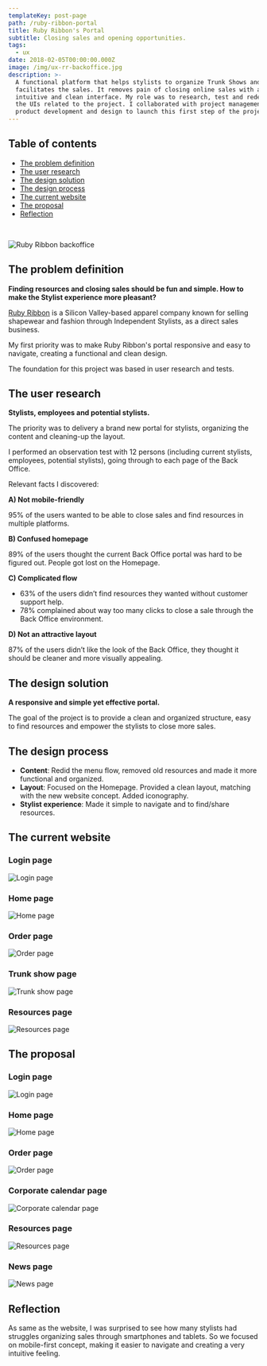 ```yaml
---
templateKey: post-page
path: /ruby-ribbon-portal
title: Ruby Ribbon's Portal
subtitle: Closing sales and opening opportunities.
tags:
  - ux
date: 2018-02-05T00:00:00.000Z
image: /img/ux-rr-backoffice.jpg
description: >-
  A functional platform that helps stylists to organize Trunk Shows and
  facilitates the sales. It removes pain of closing online sales with an
  intuitive and clean interface. My role was to research, test and redesign all
  the UIs related to the project. I collaborated with project management,
  product development and design to launch this first step of the project.
---
```


## Table of contents

- [The problem definition](#the-problem-definition)
- [The user research](#the-user-research)
- [The design solution](#the-design-solution)
- [The design process](#the-design-process)
- [The current website](#the-current-website)
- [The proposal](#the-proposal)
- [Reflection](#reflection)

<br/>

![Ruby Ribbon backoffice](/img/ux-rr-backoffice-large.jpg)

<a id="the-problem-definition"></a>
## The problem definition 

**Finding resources and closing sales should be fun and simple. How to make the Stylist experience more pleasant?**

<a href="https://www.rubyribbon.com/" target="_blank" rel="noopener noreferrer">Ruby Ribbon</a> is a Silicon Valley-based apparel company known for selling shapewear and fashion through Independent Stylists, as a direct sales business.

My first priority was to make Ruby Ribbon's portal responsive and easy to navigate, creating a functional and clean design. 

The foundation for this project was based in user research and tests. 

<a id="the-user-research"></a>
## The user research

**Stylists, employees and potential stylists.**

The priority was to delivery a brand new portal for stylists, organizing the content and cleaning-up the layout. 

I performed an observation test with 12 persons (including current stylists, employees, potential stylists), going through to each page of the Back Office.

Relevant facts I discovered: 

**A) Not mobile-friendly**

95% of the users wanted to be able to close sales and find resources in multiple platforms.

**B) Confused homepage**

89% of the users thought the current Back Office portal was hard to be figured out. People got lost on the Homepage.

**C) Complicated flow**

- 63% of the users didn’t find resources they wanted without customer support help. 
- 78% complained about way too many clicks to close a sale through the Back Office environment.

**D) Not an attractive layout**

87% of the users didn’t like the look of the Back Office, they thought it should be cleaner and more visually appealing.

<a id="the-design-solution"></a>
## The design solution

**A responsive and simple yet effective portal.**

The goal of the project is to provide a clean and organized structure, easy to find resources and empower the stylists to close more sales.

<a id="the-design-process"></a>
## The design process

- **Content**: Redid the menu flow, removed old resources and made it more functional and organized.
- **Layout**: Focused on the Homepage. Provided a clean layout, matching with the new website concept. Added iconography.
- **Stylist experience**: Made it simple to navigate and to find/share resources.

<a id="the-current-website"></a>
## The current website

### Login page
![Login page](/img/ux-rr-backoffice-current-login.jpg)

### Home page
![Home page](/img/ux-rr-backoffice-current-hp.jpg)

### Order page
![Order page](/img/ux-rr-backoffice-current-order.jpg)

### Trunk show page
![Trunk show page](/img/ux-rr-backoffice-current-trunkshow.jpg)

### Resources page
![Resources page](/img/ux-rr-backoffice-current-resources.jpg)

<a id="the-proposal"></a>
## The proposal

### Login page
![Login page](/img/ux-rr-backoffice-proposal-login.jpg)

### Home page
![Home page](/img/ux-rr-backoffice-proposal-hp.jpg)

### Order page
![Order page](/img/ux-rr-backoffice-proposal-order.jpg)

### Corporate calendar page
![Corporate calendar page](/img/ux-rr-backoffice-proposal-corporate-calendar.jpg)

### Resources page
![Resources page](/img/ux-rr-backoffice-proposal-resources.jpg)

### News page
![News page](/img/ux-rr-backoffice-proposal-news.jpg)

<a id="reflection"></a>
## Reflection 
As same as the website, I was surprised to see how many stylists had struggles organizing sales through smartphones and tablets. So we focused on mobile-first concept, making it easier to navigate and creating a very intuitive feeling.
